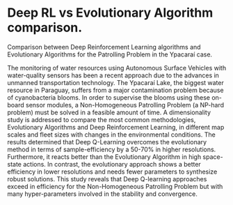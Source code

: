 # Deep RL vs Evolutionary Algorithm comparison.

Comparison between Deep Reinforcement Learning algorithms and Evolutionary Algorithms for the Patrolling Problem in the Ypacaraí case.

The monitoring of water resources using Autonomous Surface Vehicles with water-quality sensors has been a recent approach due to the advances in unmanned transportation technology.
 The Ypacaraí Lake, the biggest water resource in Paraguay, suffers from a major contamination problem because of cyanobacteria blooms. 
In order to supervise the blooms using these on-board sensor modules, a Non-Homogeneous Patrolling Problem (a NP-hard problem) must be solved in a feasible amount of time. 
A dimensionality study is addressed to compare the most common methodologies, Evolutionary Algorithms and Deep Reinforcement Learning, 
in different map scales and fleet sizes with changes in the environmental conditions.
 The results determined that Deep Q-Learning overcomes the evolutionary method in terms of sample-efficiency by a 50-70\% in higher resolutions.
 Furthermore, it reacts better than the Evolutionary Algorithm in high space-state actions. 
In contrast, the evolutionary approach shows a better efficiency in lower resolutions and needs fewer parameters to synthesize robust solutions. 
This study reveals that Deep Q-learning approaches exceed in efficiency for the Non-Homogeneous Patrolling Problem but with many hyper-parameters involved in the stability and convergence.

